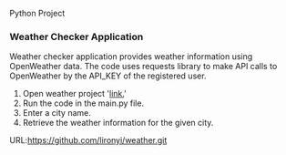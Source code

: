 
Python Project 
### **Weather Checker Application**

Weather checker application provides weather information using OpenWeather data.
The code uses requests library to make API calls to OpenWeather by the API_KEY of the registered user. 

1. Open weather project '[link.](https://github.com/lironyi/weather.git)' 
2. Run the code in the main.py file.
2. Enter a city name. 
3. Retrieve the weather information for the given city.



URL:https://github.com/lironyi/weather.git

